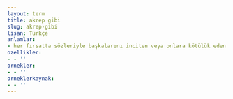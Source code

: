 ```yaml
---
layout: term
title: akrep gibi
slug: akrep-gibi
lisan: Türkçe
anlamlar:
- her fırsatta sözleriyle başkalarını inciten veya onlara kötülük eden
ozellikler:
- - ''
ornekler:
- - ''
orneklerkaynak:
- - ''
---
```

